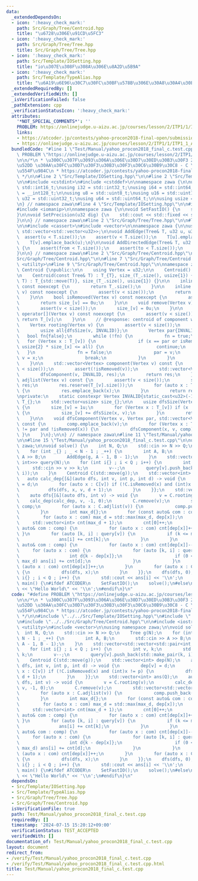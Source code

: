 ```yaml
---
data:
  _extendedDependsOn:
  - icon: ':heavy_check_mark:'
    path: Src/Graph/Tree/Centroid.hpp
    title: "\u6728\u306E\u91CD\u5FC3"
  - icon: ':heavy_check_mark:'
    path: Src/Graph/Tree/Tree.hpp
    title: Src/Graph/Tree/Tree.hpp
  - icon: ':heavy_check_mark:'
    path: Src/Template/IOSetting.hpp
    title: "io\u307E\u308F\u308A\u306E\u8A2D\u5B9A"
  - icon: ':heavy_check_mark:'
    path: Src/Template/TypeAlias.hpp
    title: "\u6A19\u6E96\u30C7\u30FC\u30BF\u578B\u306E\u30A8\u30A4\u30EA\u30A2\u30B9"
  _extendedRequiredBy: []
  _extendedVerifiedWith: []
  _isVerificationFailed: false
  _pathExtension: cpp
  _verificationStatusIcon: ':heavy_check_mark:'
  attributes:
    '*NOT_SPECIAL_COMMENTS*': ''
    PROBLEM: https://onlinejudge.u-aizu.ac.jp/courses/lesson/2/ITP1/1/ITP1_1_A
    links:
    - https://atcoder.jp/contests/yahoo-procon2018-final-open/submissions/55629303
    - https://onlinejudge.u-aizu.ac.jp/courses/lesson/2/ITP1/1/ITP1_1_A
  bundledCode: "#line 1 \"Test/Manual/yahoo_procon2018_final_c.test.cpp\"\n#define\
    \ PROBLEM \"https://onlinejudge.u-aizu.ac.jp/courses/lesson/2/ITP1/1/ITP1_1_A\"\
    \n\n/*\n * \u300C\u307F\u3093\u306A\u306E\u30D7\u30ED\u30B3\u30F3 2018\u300D\u6C7A\
    \u52DD \u30AA\u30FC\u30D7\u30F3\u30B3\u30F3\u30C6\u30B9\u30C8 - C \u6728\u306E\
    \u554F\u984C\n * https://atcoder.jp/contests/yahoo-procon2018-final-open/submissions/55629303\n\
    \ */\n\n#line 2 \"Src/Template/IOSetting.hpp\"\n\n#line 2 \"Src/Template/TypeAlias.hpp\"\
    \n\n#include <cstdint>\n#include <cstddef>\n\nnamespace zawa {\n\nusing i16 =\
    \ std::int16_t;\nusing i32 = std::int32_t;\nusing i64 = std::int64_t;\nusing i128\
    \ = __int128_t;\n\nusing u8 = std::uint8_t;\nusing u16 = std::uint16_t;\nusing\
    \ u32 = std::uint32_t;\nusing u64 = std::uint64_t;\n\nusing usize = std::size_t;\n\
    \n} // namespace zawa\n#line 4 \"Src/Template/IOSetting.hpp\"\n\n#include <iostream>\n\
    #include <iomanip>\n\nnamespace zawa {\n\nvoid SetFastIO() {\n    std::cin.tie(nullptr)->sync_with_stdio(false);\n\
    }\n\nvoid SetPrecision(u32 dig) {\n    std::cout << std::fixed << std::setprecision(dig);\n\
    }\n\n} // namespace zawa\n#line 2 \"Src/Graph/Tree/Tree.hpp\"\n\n#line 4 \"Src/Graph/Tree/Tree.hpp\"\
    \n\n#include <cassert>\n#include <vector>\n\nnamespace zawa {\n\nusing Tree =\
    \ std::vector<std::vector<u32>>;\n\nvoid AddEdge(Tree& T, u32 u, u32 v) {\n  \
    \  assert(u < T.size());\n    assert(v < T.size());\n    T[u].emplace_back(v);\n\
    \    T[v].emplace_back(u);\n}\n\nvoid AddDirectedEdge(Tree& T, u32 from, u32 to)\
    \ {\n    assert(from < T.size());\n    assert(to < T.size());\n    T[from].emplace_back(to);\n\
    }\n\n} // namespace zawa\n#line 2 \"Src/Graph/Tree/Centroid.hpp\"\n\n#line 5 \"\
    Src/Graph/Tree/Centroid.hpp\"\n\n#line 7 \"Src/Graph/Tree/Centroid.hpp\"\n#include\
    \ <utility>\n#line 9 \"Src/Graph/Tree/Centroid.hpp\"\n\nnamespace zawa {\n\nclass\
    \ Centroid {\npublic:\n\n    using Vertex = u32;\n\n    Centroid() = default;\n\
    \n    Centroid(const Tree& T) : T_{T}, size_(T_.size(), usize{1}) {}\n    Centroid(Tree&&\
    \ T) : T_{std::move(T)}, size_(T_.size(), usize{1}) {}\n\n    inline usize size()\
    \ const noexcept {\n        return T_.size();\n    }\n\n    inline usize size(Vertex\
    \ v) const noexcept {\n        assert(v < size());\n        return size_[v];\n\
    \    }\n\n    bool isRemoved(Vertex v) const noexcept {\n        assert(v < size());\n\
    \        return size_[v] == 0u;\n    }\n\n    void remove(Vertex v) noexcept {\n\
    \        assert(v < size());\n        size_[v] = 0u;\n    }\n\n    const std::vector<Vertex>&\
    \ operator[](Vertex v) const noexcept {\n        assert(v < size());\n       \
    \ return T_[v];\n    }\n\n    // @response: centroid of component which v belongs\n\
    \    Vertex rooting(Vertex v) {\n        assert(v < size());\n        assert(!isRemoved(v));\n\
    \        usize all{dfsSize(v, INVALID)};\n        Vertex par{INVALID};\n     \
    \   bool fn{false};\n        while (!fn) {\n            fn = true;\n         \
    \   for (Vertex x : T_[v]) {\n                if (x == par or isRemoved(x) or\
    \ usize{2} * size_[x] <= all) {\n                    continue;\n             \
    \   }\n                fn = false;\n                par = v;\n               \
    \ v = x;\n                break;\n            }\n        }\n        return v;\n\
    \    }\n\n    std::vector<Vertex> component(Vertex v) const {\n        assert(v\
    \ < size());\n        assert(!isRemoved(v));\n        std::vector<Vertex> res;\n\
    \        dfsComponent(v, INVALID, res);\n        return res;\n    }\n\n    std::vector<Vertex>\
    \ adjlist(Vertex v) const {\n        assert(v < size());\n        std::vector<Vertex>\
    \ res;\n        res.reserve(T_[v].size());\n        for (auto x : T_[v]) if (!isRemoved(x))\
    \ {\n            res.emplace_back(x);\n        }\n        return res;\n    }\n\
    \nprivate:\n    static constexpr Vertex INVALID{static_cast<u32>(-1)};\n    Tree\
    \ T_{};\n    std::vector<usize> size_{};\n\n    usize dfsSize(Vertex v, u32 par)\
    \ {\n        size_[v] = 1u;\n        for (Vertex x : T_[v]) if (x != par and !isRemoved(x))\
    \ {\n            size_[v] += dfsSize(x, v);\n        }\n        return size_[v];\n\
    \    }\n\n    void dfsComponent(Vertex v, Vertex par, std::vector<Vertex>& comp)\
    \ const {\n        comp.emplace_back(v);\n        for (Vertex x : T_[v]) if (x\
    \ != par and !isRemoved(x)) {\n            dfsComponent(x, v, comp);\n       \
    \ }\n    }\n};\n\n} // namespace zawa\n#line 11 \"Test/Manual/yahoo_procon2018_final_c.test.cpp\"\
    \n\n#line 15 \"Test/Manual/yahoo_procon2018_final_c.test.cpp\"\n\nusing namespace\
    \ zawa;\n\nvoid solve() {\n    int N, Q;\n    std::cin >> N >> Q;\n    Tree g(N);\n\
    \    for (int _{} ; _ < N - 1 ; _++) {\n        int A, B;\n        std::cin >>\
    \ A >> B;\n        AddEdge(g, A - 1, B - 1);\n    }\n    std::vector<std::vector<std::pair<int,\
    \ int>>> query(N);\n    for (int i{} ; i < Q ; i++) {\n        int v, k;\n   \
    \     std::cin >> v >> k;\n        v--;\n        query[v].push_back(std::make_pair(k,\
    \ i));\n    }\n    Centroid C(std::move(g));\n    std::vector<int> dep(N);\n \
    \   auto calc_dep{[&](auto dfs, int v, int p, int d) -> void {\n        dep[v]\
    \ = d;\n        for (auto x : C[v]) if (!C.isRemoved(x) and (int)x != p) {\n \
    \           dfs(dfs, x, v, d + 1);\n        }\n    }};\n    std::vector<int> ans(Q);\n\
    \    auto dfs{[&](auto dfs, int v) -> void {\n        v = C.rooting(v);\n    \
    \    calc_dep(calc_dep, v, -1, 0);\n        C.remove(v);\n        std::vector<std::vector<u32>>\
    \ comp;\n        for (auto x : C.adjlist(v)) {\n            comp.push_back(C.component(x));\n\
    \        }\n        int max_d{};\n        for (const auto& com : comp) {\n   \
    \         for (auto x : com) max_d = std::max(max_d, dep[x]);\n        }\n   \
    \     std::vector<int> cnt(max_d + 1);\n        cnt[0]++;\n        for (const\
    \ auto& com : comp) {\n            for (auto x : com) cnt[dep[x]]++;\n       \
    \ }\n        for (auto [k, i] : query[v]) {\n            if (k <= max_d) {\n \
    \               ans[i] += cnt[k];\n            }\n        }\n        for (const\
    \ auto& com : comp) {\n            for (auto x : com) cnt[dep[x]]--;\n       \
    \     for (auto x : com) {\n                for (auto [k, i] : query[x]) {\n \
    \                   int d{k - dep[x]};\n                    if (0 <= d and d <=\
    \ max_d) ans[i] += cnt[d];\n                }\n            }\n            for\
    \ (auto x : com) cnt[dep[x]]++;\n        }\n        for (auto x : C.adjlist(v))\
    \ {\n            dfs(dfs, x);\n        }\n    }};\n    dfs(dfs, 0);\n    for (int\
    \ i{} ; i < Q ; i++) {\n        std::cout << ans[i] << '\\n';\n    }\n}\n\nint\
    \ main() {\n#ifdef ATCODER\n    SetFastIO();\n    solve();\n#else\n    std::cout\
    \ << \"Hello World\" << '\\n';\n#endif\n}\n"
  code: "#define PROBLEM \"https://onlinejudge.u-aizu.ac.jp/courses/lesson/2/ITP1/1/ITP1_1_A\"\
    \n\n/*\n * \u300C\u307F\u3093\u306A\u306E\u30D7\u30ED\u30B3\u30F3 2018\u300D\u6C7A\
    \u52DD \u30AA\u30FC\u30D7\u30F3\u30B3\u30F3\u30C6\u30B9\u30C8 - C \u6728\u306E\
    \u554F\u984C\n * https://atcoder.jp/contests/yahoo-procon2018-final-open/submissions/55629303\n\
    \ */\n\n#include \"../../Src/Template/IOSetting.hpp\"\n#include \"../../Src/Graph/Tree/Tree.hpp\"\
    \n#include \"../../Src/Graph/Tree/Centroid.hpp\"\n\n#include <iostream>\n#include\
    \ <utility>\n#include <vector>\n\nusing namespace zawa;\n\nvoid solve() {\n  \
    \  int N, Q;\n    std::cin >> N >> Q;\n    Tree g(N);\n    for (int _{} ; _ <\
    \ N - 1 ; _++) {\n        int A, B;\n        std::cin >> A >> B;\n        AddEdge(g,\
    \ A - 1, B - 1);\n    }\n    std::vector<std::vector<std::pair<int, int>>> query(N);\n\
    \    for (int i{} ; i < Q ; i++) {\n        int v, k;\n        std::cin >> v >>\
    \ k;\n        v--;\n        query[v].push_back(std::make_pair(k, i));\n    }\n\
    \    Centroid C(std::move(g));\n    std::vector<int> dep(N);\n    auto calc_dep{[&](auto\
    \ dfs, int v, int p, int d) -> void {\n        dep[v] = d;\n        for (auto\
    \ x : C[v]) if (!C.isRemoved(x) and (int)x != p) {\n            dfs(dfs, x, v,\
    \ d + 1);\n        }\n    }};\n    std::vector<int> ans(Q);\n    auto dfs{[&](auto\
    \ dfs, int v) -> void {\n        v = C.rooting(v);\n        calc_dep(calc_dep,\
    \ v, -1, 0);\n        C.remove(v);\n        std::vector<std::vector<u32>> comp;\n\
    \        for (auto x : C.adjlist(v)) {\n            comp.push_back(C.component(x));\n\
    \        }\n        int max_d{};\n        for (const auto& com : comp) {\n   \
    \         for (auto x : com) max_d = std::max(max_d, dep[x]);\n        }\n   \
    \     std::vector<int> cnt(max_d + 1);\n        cnt[0]++;\n        for (const\
    \ auto& com : comp) {\n            for (auto x : com) cnt[dep[x]]++;\n       \
    \ }\n        for (auto [k, i] : query[v]) {\n            if (k <= max_d) {\n \
    \               ans[i] += cnt[k];\n            }\n        }\n        for (const\
    \ auto& com : comp) {\n            for (auto x : com) cnt[dep[x]]--;\n       \
    \     for (auto x : com) {\n                for (auto [k, i] : query[x]) {\n \
    \                   int d{k - dep[x]};\n                    if (0 <= d and d <=\
    \ max_d) ans[i] += cnt[d];\n                }\n            }\n            for\
    \ (auto x : com) cnt[dep[x]]++;\n        }\n        for (auto x : C.adjlist(v))\
    \ {\n            dfs(dfs, x);\n        }\n    }};\n    dfs(dfs, 0);\n    for (int\
    \ i{} ; i < Q ; i++) {\n        std::cout << ans[i] << '\\n';\n    }\n}\n\nint\
    \ main() {\n#ifdef ATCODER\n    SetFastIO();\n    solve();\n#else\n    std::cout\
    \ << \"Hello World\" << '\\n';\n#endif\n}\n"
  dependsOn:
  - Src/Template/IOSetting.hpp
  - Src/Template/TypeAlias.hpp
  - Src/Graph/Tree/Tree.hpp
  - Src/Graph/Tree/Centroid.hpp
  isVerificationFile: true
  path: Test/Manual/yahoo_procon2018_final_c.test.cpp
  requiredBy: []
  timestamp: '2024-07-15 15:20:12+09:00'
  verificationStatus: TEST_ACCEPTED
  verifiedWith: []
documentation_of: Test/Manual/yahoo_procon2018_final_c.test.cpp
layout: document
redirect_from:
- /verify/Test/Manual/yahoo_procon2018_final_c.test.cpp
- /verify/Test/Manual/yahoo_procon2018_final_c.test.cpp.html
title: Test/Manual/yahoo_procon2018_final_c.test.cpp
---
```

